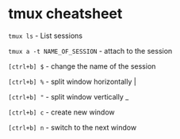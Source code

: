 # tmux cheatsheet

`tmux ls` - List sessions
    
`tmux a -t NAME_OF_SESSION` - attach to the session
    
`[ctrl+b] $` - change the name of the session

`[ctrl+b] %` - split window horizontally | 

`[ctrl+b] "` - split window vertically _

`[ctrl+b] c` - create new window

`[ctrl+b] n` - switch to the next window
